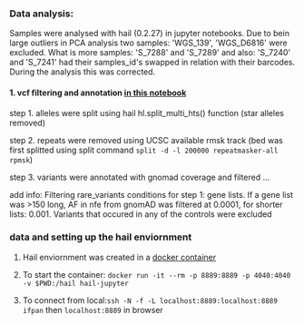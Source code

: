 ### Data analysis:

Samples were analysed with hail (0.2.27) in jupyter notebooks. Due to bein large outliers in PCA analysis two samples: 'WGS_139', 'WGS_D6816' were excluded. What is more samples: 'S_7288' and 'S_7289' and also: 'S_7240' and 'S_7241' had their samples_id's swapped in relation with their barcodes. During the analysis this was corrected.

#### 1. vcf filtering and annotation [in this notebook](large_vcf_prep.ipynb)

step 1. alleles were split using hail hl.split_multi_hts() function (star alleles removed)

step 2. repeats were removed using UCSC available rmsk track (bed was first splitted using split command `split -d -l 200000 repeatmasker-all rpmsk`)

step 3. variants were annotated with gnomad coverage and filtered ...


add info: Filtering rare_variants conditions for step 1: gene lists. If a gene list was >150 long, AF in nfe from gnomAD was filtered at 0.0001, for shorter lists: 0.001. Variants that occured in any of the controls were excluded


### data and setting up the hail enviornment

1. Hail enviornment was created in a [docker container](Dockerfile)

2. To start the container: `docker run -it --rm -p 8889:8889 -p 4040:4040 -v $PWD:/hail hail-jupyter` 

3. To connect from local:`ssh -N -f -L localhost:8889:localhost:8889 ifpan` then `localhost:8889` in browser
 
